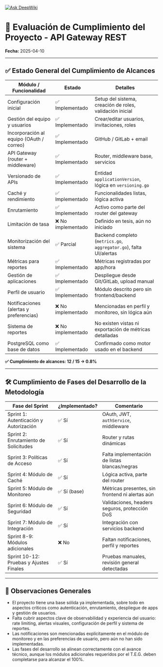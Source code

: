 [![Ask DeepWiki](https://deepwiki.com/badge.svg)](https://deepwiki.com/henrriusdev/neploy)

# 🧪 Evaluación de Cumplimiento del Proyecto - API Gateway REST

**Fecha:** 2025-04-10

---

## ✅ Estado General del Cumplimiento de Alcances

| Módulo / Funcionalidad                   | Estado             | Detalles                                                           |
| ---------------------------------------- | ------------------ | ------------------------------------------------------------------ |
| Configuración inicial                    | ✅ Implementado    | Setup del sistema, creación de roles, validación inicial           |
| Gestión del equipo y usuarios            | ✅ Implementado    | Crear/editar usuarios, invitaciones, roles                         |
| Incorporación al equipo (OAuth / correo) | ✅ Implementado    | GitHub / GitLab + email                                            |
| API Gateway (router + middleware)        | ✅ Implementado    | Router, middleware base, servicios                                 |
| Versionado de APIs                       | ✅ Implementado    | Entidad `applicationVersion`, lógica en `versioning.go`            |
| Caché y rendimiento                      | ✅ Implementado    | Funcionalidades listas, lógica activa                              |
| Enrutamiento                             | ✅ Implementado    | Activo como parte del router del gateway                           |
| Limitación de tasa                       | ❌ No implementado | Definido en tesis, aún no iniciado                                 |
| Monitorización del sistema               | ✅ Parcial         | Backend completo (`metrics.go`, `aggregator.go`), falta UI/alertas |
| Métricas para reportes                   | ✅ Implementado    | Métricas registradas por app/hora                                  |
| Gestión de aplicaciones                  | ✅ Implementado    | Despliegue desde Git/GitLab, upload manual                         |
| Perfil de usuario                        | ✅ Implementado    | Módulo descrito pero sin frontend/backend                          |
| Notificaciones (alertas y preferencias)  | ❌ No implementado | Mencionadas en perfil y monitoreo, sin lógica aún                  |
| Sistema de reportes                      | ❌ No implementado | No existen vistas ni exportación de métricas detalladas            |
| PostgreSQL como base de datos            | ✅ Implementado    | Confirmado como motor usado en el backend                          |

**✅ Cumplimiento de alcances: 12 / 15 → 0.8%**

---

## 🛠️ Cumplimiento de Fases del Desarrollo de la Metodología

| Fase del Sprint                         | ¿Implementado? | Comentario                                      |
| --------------------------------------- | -------------- | ----------------------------------------------- |
| Sprint 1: Autenticación y Autorización  | ✅ Sí          | OAuth, JWT, `authService`, middleware           |
| Sprint 2: Enrutamiento de Solicitudes   | ✅ Sí          | Router y rutas dinámicas                        |
| Sprint 3: Políticas de Acceso           | ✅ Sí          | Falta implementación de listas blancas/negras   |
| Sprint 4: Módulo de Caché               | ✅ Sí          | Lógica activa, parte del router                 |
| Sprint 5: Módulo de Monitoreo           | ✅ Sí (base)   | Métricas presentes, sin frontend ni alertas aún |
| Sprint 6: Módulo de Seguridad           | ✅ Sí          | Validaciones, headers seguros, protección DoS   |
| Sprint 7: Módulo de Integración         | ✅ Sí          | Integración con servicios backend               |
| Sprint 8-9: Módulos adicionales         | ❌ No          | Faltan notificaciones, perfil y reportes        |
| Sprint 10-12: Pruebas y Ajustes Finales | ✅ Sí          | Pruebas manuales, revisión general detectadas   |

---

## 📌 Observaciones Generales

- El proyecto tiene una base sólida ya implementada, sobre todo en aspectos críticos como autenticación, enrutamiento, despliegue de apps y gestión de usuarios.
- Falta cubrir aspectos clave de observabilidad y experiencia del usuario: rate limiting, alertas visuales, configuración de perfil y sistema de reportes.
- Las notificaciones son mencionadas explícitamente en el módulo de monitoreo y en las preferencias de usuario, pero aún no han sido implementadas.
- Las fases del desarrollo se alinean correctamente con el avance técnico, aunque los módulos adicionales requeridos por el T.E.G. deben completarse para alcanzar el 100%.
